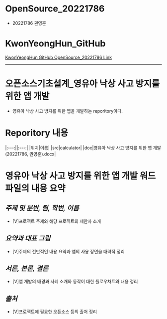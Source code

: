 # OpenSource_20221786
* 20221786 권영훈

# KwonYeongHun_GitHub
[KwonYeongHun GitHub OpenSource_20221786 Link](https://github.com/KwonYeongHun/OpenSource_20221786)

---
# 오픈소스기초설계_영유아 낙상 사고 방지를 위한 앱 개발
* 영유아 낙상 사고 방지를 위한 앱을 개발하는 reporitory이다.

# Reporitory 내용
|:---:||:---:|
|위치|이름|
|src|calculator|
|doc|영유아 낙상 사고 방지를 위한 앱 개발(20221786, 권영훈).docx|

# 영유아 낙상 사고 방지를 위한 앱 개발 워드 파일의 내용 요약
## *주제 및 분반, 팀, 학번, 이름*
* [V]프로젝트 주제와 해당 프로젝트의 제안자 소개
## *요약과 대표 그림*
* [V]주제의 전반적인 내용 요약과 앱의 사용 장면을 대략적 정리
## *서론, 본론, 결론*
* [V]앱 개발의 배경과 사례 소개와 동작이 대한 플로우차트와 내용 정리
## *출처*
* [V]프로젝트에 필요한 오픈소스 등의 출처 정리
